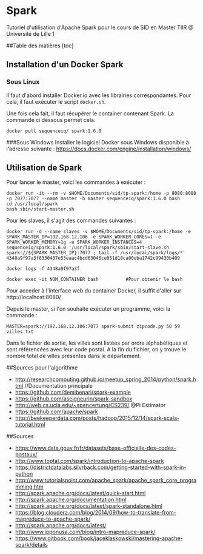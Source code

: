 # Spark

Tutoriel d'utilisation d'Apache Spark pour le cours de SID en Master TIIR @ Université de Lille 1

##Table des matières
[toc]

## Installation d'un Docker Spark
### Sous Linux
Il faut d'abord installer Docker.io avec les librairies correspondantes. Pour cela, il faut exécuter le script ```docker.sh```.

Une fois cela fait, il faut récupérer le container contenant Spark. La commande ci dessous permet cela.

    docker pull sequenceiq/ spark:1.6.0

###Sous Windows
Installer le logiciel Docker sous Windows disponible à l'adresse suivante :
https://docs.docker.com/engine/installation/windows/


## Utilisation de Spark

Pour lancer le master, voici les commandes à exécuter :
   
    docker run -it --rm -v $HOME/Documents/sid/tp-spark:/home -p 8080:8080 -p 7077:7077 --name master -h master sequenceiq/spark:1.6.0 bash
    cd /usr/local/spark
    bash sbin/start-master.sh

Pour les slaves, il s'agit des commandes suivantes :     

    docker run -d --name slaves -v $HOME/Documents/sid/tp-spark:/home -e SPARK_MASTER_IP=192.168.12.106 -e SPARK_WORKER_CORES=1 -e SPARK_WORKER_MEMORY=1g -e SPARK_WORKER_INSTANCES=4 sequenceiq/spark:1.6.0 '/usr/local/spark/sbin/start-slave.sh spark://${SPARK_MASTER_IP}:7077 ; tail -f /usr/local/spark/logs/*'
    4348a9f97a3f6330437e53eaac4bcd63046ce051d18ca00eba1742c99430b409
    
    docker logs -f 4348a9f97a3f

    docker exec -it NOM_CONTAINER bash          #Pour obtenir le bash 

Pour acceder à l'interface web du container Docker, il suffit d'aller sur http://localhost:8080/

Depuis le master, si l'on souhaite exécuter un programme, voici la commande :

    MASTER=spark://192.168.12.106:7077 spark-submit zipcode.py 50 59 villes.txt

Dans le fichier de sortie, les villes sont listées par ordre alphabétiques et sont référencées avec leur code postal. A la fin du fichier, on y trouve le nombre total de villes présentes dans le département.

##Sources pour l'algorithme
 * http://researchcomputing.github.io/meetup_spring_2014/python/spark.html //Documentation principale
 * https://github.com/demibenari/spark-example
 * https://github.com/aseigneurin/spark-sandbox
 * http://web.cs.ucla.edu/~spencertung/CS239/ @Pi Estimator
 * https://github.com/apache/spark
 * http://beekeeperdata.com/posts/hadoop/2015/12/14/spark-scala-tutorial.html

##Sources 
 * https://www.data.gouv.fr/fr/datasets/base-officielle-des-codes-postaux/
 * http://www.toptal.com/spark/introduction-to-apache-spark
 * https://districtdatalabs.silvrback.com/getting-started-with-spark-in-python
 * http://www.tutorialspoint.com/apache_spark/apache_spark_core_programming.htm
 * http://spark.apache.org/docs/latest/quick-start.html
 * http://spark.apache.org/documentation.html
 * http://spark.apache.org/docs/latest/spark-standalone.html
 * https://blog.cloudera.com/blog/2014/09/how-to-translate-from-mapreduce-to-apache-spark/
 * http://spark.apache.org/docs/latest/
 * http://www.ipponusa.com/blog/intro-mapreduce-spark/
 * https://www.gitbook.com/book/jaceklaskowski/mastering-apache-spark/details

